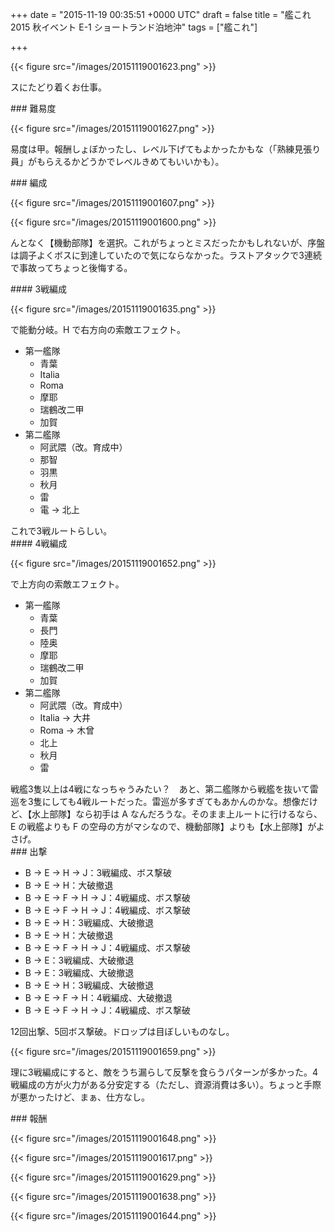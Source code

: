 
+++
date = "2015-11-19 00:35:51 +0000 UTC"
draft = false
title = "艦これ 2015 秋イベント E-1 ショートランド泊地沖"
tags = ["艦これ"]

+++


{{< figure src="/images/20151119001623.png"  >}}

スにたどり着くお仕事。

<div class="section">
    ### 難易度
    

{{< figure src="/images/20151119001627.png"  >}}

易度は甲。報酬しょぼかったし、レベル下げてもよかったかもな（「熟練見張り員」がもらえるかどうかでレベルきめてもいいかも）。

</div>
<div class="section">
    ### 編成
    

{{< figure src="/images/20151119001607.png"  >}}

{{< figure src="/images/20151119001600.png"  >}}

んとなく【機動部隊】を選択。これがちょっとミスだったかもしれないが、序盤は調子よくボスに到達していたので気にならなかった。ラストアタックで3連続で事故ってちょっと後悔する。

<div class="section">
    #### 3戦編成
    

{{< figure src="/images/20151119001635.png"  >}}

 で能動分岐。H で右方向の索敵エフェクト。

<ul>
<li>第一艦隊
<ul>
<li>青葉</li>
<li>Italia</li>
<li>Roma</li>
<li>摩耶</li>
<li>瑞鶴改二甲</li>
<li>加賀</li>
</ul></li>
<li>第二艦隊
<ul>
<li>阿武隈（改。育成中）</li>
<li>那智</li>
<li>羽黒</li>
<li>秋月</li>
<li>雷</li>
<li>電 → 北上</li>
</ul></li>
</ul>これで3戦ルートらしい。

</div>
<div class="section">
    #### 4戦編成
    

{{< figure src="/images/20151119001652.png"  >}}

 で上方向の索敵エフェクト。

<ul>
<li>第一艦隊
<ul>
<li>青葉</li>
<li>長門</li>
<li>陸奥</li>
<li>摩耶</li>
<li>瑞鶴改二甲</li>
<li>加賀</li>
</ul></li>
<li>第二艦隊
<ul>
<li>阿武隈（改。育成中）</li>
<li>Italia → 大井</li>
<li>Roma → 木曾</li>
<li>北上</li>
<li>秋月</li>
<li>雷</li>
</ul></li>
</ul>戦艦3隻以上は4戦になっちゃうみたい？　あと、第二艦隊から戦艦を抜いて雷巡を3隻にしても4戦ルートだった。雷巡が多すぎてもあかんのかな。想像だけど、【水上部隊】なら初手は A なんだろうな。そのまま上ルートに行けるなら、E の戦艦よりも F の空母の方がマシなので、機動部隊】よりも【水上部隊】がよさげ。

</div>
</div>
<div class="section">
    ### 出撃
    
<ul>
<li>B → E → H → J：3戦編成、ボス撃破</li>
<li>B → E → H：大破撤退</li>
<li>B → E → F → H → J：4戦編成、ボス撃破</li>
<li>B → E → F → H → J：4戦編成、ボス撃破</li>
<li>B → E → H：3戦編成、大破撤退</li>
<li>B → E → H：大破撤退</li>
<li>B → E → F → H → J：4戦編成、ボス撃破</li>
<li>B → E：3戦編成、大破撤退</li>
<li>B → E：3戦編成、大破撤退</li>
<li>B → E → H：3戦編成、大破撤退</li>
<li>B → E → F → H：4戦編成、大破撤退</li>
<li>B → E → F → H → J：4戦編成、ボス撃破</li>
</ul>12回出撃、5回ボス撃破。ドロップは目ぼしいものなし。

{{< figure src="/images/20151119001659.png"  >}}

理に3戦編成にすると、敵をうち漏らして反撃を食らうパターンが多かった。4戦編成の方が火力がある分安定する（ただし、資源消費は多い）。ちょっと手際が悪かったけど、まぁ、仕方なし。

</div>
<div class="section">
    ### 報酬
    

{{< figure src="/images/20151119001648.png"  >}}

{{< figure src="/images/20151119001617.png"  >}}

{{< figure src="/images/20151119001629.png"  >}}

{{< figure src="/images/20151119001638.png"  >}}

{{< figure src="/images/20151119001644.png"  >}}

</div>

